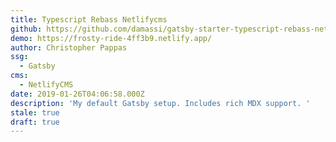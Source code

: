 ```yaml
---
title: Typescript Rebass Netlifycms
github: https://github.com/damassi/gatsby-starter-typescript-rebass-netlifycms
demo: https://frosty-ride-4ff3b9.netlify.app/
author: Christopher Pappas
ssg:
  - Gatsby
cms:
  - NetlifyCMS
date: 2019-01-26T04:06:58.000Z
description: 'My default Gatsby setup. Includes rich MDX support. '
stale: true
draft: true
---
```

